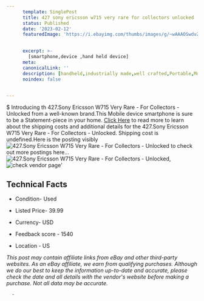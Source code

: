 ```yaml
---
      template: SinglePost
      title: 427 sony ericsson w715 very rare for collectors unlocked
      status: Published
      date: '2023-02-12'
      featuredImage: 'https://i.ebayimg.com/thumbs/images/g/~wAAAOSwdvZj53FE/s-l225.jpg'
       

      excerpt: >-
        [smartphone,device ,hand held device]
      meta:
      canonicalLink: ''
      description: [handheld,industrially made,well crafted,Portable,Mobile,Compact,Convenient,Lightweight,Maneuverable,Man-portable,Miniature,Carriable,Hand-held,Light,Holdable,Transportable,Mobile device,Pocket-sized,On-the-go,Wireless,Cordless,Compact size,Convenient size, smartphone,device ,hand held device]
      noindex: false
      

---
```

$
      Introducing th 427.Sony Ericsson W715 Very Rare - For Collectors - Unlocked from a well-known brand.This Mobile device smartphone is sure to be a Statement-piece in your home. [Click Here](https://www.ebay.com/itm/165933840333?hash=item26a26d77cd%3Ag%3A%7EwAAAOSwdvZj53FE&mkevt=1&mkcid=1&mkrid=711-53200-19255-0&campid=%253CePNCampaignId%253E&customid=%253CreferenceId%253E&toolid=10049) to read more to learn about the shipping costs and additional details for the 427.Sony Ericsson W715 Very Rare - For Collectors - Unlocked. Shipping cost is undefined.Here is the posting visibly ![427.Sony Ericsson W715 Very Rare - For Collectors - Unlocked](https://i.ebayimg.com/thumbs/images/g/~wAAAOSwdvZj53FE/s-l225.jpg) to check out more postings here... ![427.Sony Ericsson W715 Very Rare - For Collectors - Unlocked](https://i.ebayimg.com/images/g/~wAAAOSwdvZj53FE/s-l1600.jpg), ![check vendor page](https://origin-galleryplus.ebayimg.com/ws/web/165933840333_2_0_1/225x225.jpg,https://origin-galleryplus.ebayimg.com/ws/web/165933840333_3_0_1/225x225.jpg,https://origin-galleryplus.ebayimg.com/ws/web/165933840333_4_0_1/225x225.jpg,https://origin-galleryplus.ebayimg.com/ws/web/165933840333_5_0_1/225x225.jpg,https://origin-galleryplus.ebayimg.com/ws/web/165933840333_6_0_1/225x225.jpg,https://origin-galleryplus.ebayimg.com/ws/web/165933840333_7_0_1/225x225.jpg,https://origin-galleryplus.ebayimg.com/ws/web/165933840333_8_0_1/225x225.jpg)'

      

 ## Technical Facts 



     
      

 - Condition- Used 


      

 - Listed Price- 39.99 


      

 - Currency- USD 


      

 - Feedback score - 1540 


      

 - Location - US 


      
      

 *_This post may contain affiliate links from eBay and other third-party websites. As an eBay affiliate, we earn from qualifying purchases. Although we do our best to keep the information up-to-date and accurate, please check the date and all details with the vendor's website before making a purchase. Not all data may be accurate._*




      -
